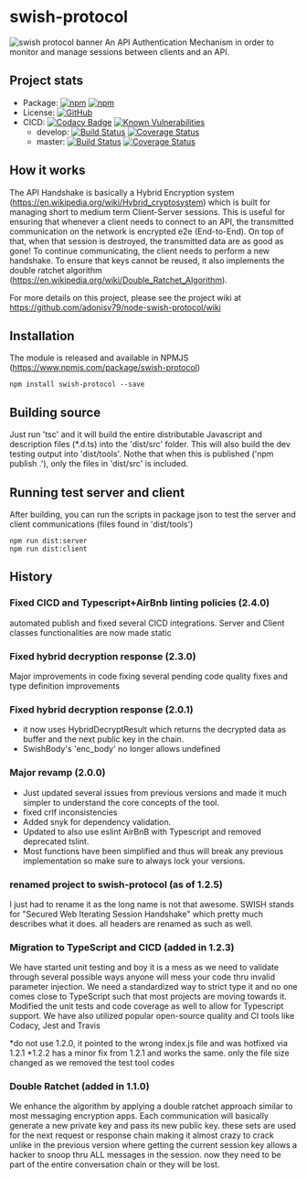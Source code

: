 # swish-protocol
![swish protocol banner](https://adonisv79.github.io/swish-protocol/images/banner.png)
An API Authentication Mechanism in order to monitor and manage sessions between clients and an API.

## Project stats
* Package: [![npm](https://img.shields.io/npm/v/swish-protocol.svg)](https://www.npmjs.com/package/swish-protocol) [![npm](https://img.shields.io/npm/dm/swish-protocol.svg)](https://www.npmjs.com/package/swish-protocol)
* License: [![GitHub](https://img.shields.io/github/license/adonisv79/swish-protocol.svg)](https://github.com/adonisv79/swish-protocol/blob/master/LICENSE)
* CICD: [![Codacy Badge](https://app.codacy.com/project/badge/Grade/384bdaeb318b42039b9f1d3b723e1e3d)](https://www.codacy.com/gh/adonisv79/swish-protocol/dashboard?utm_source=github.com&amp;utm_medium=referral&amp;utm_content=adonisv79/swish-protocol&amp;utm_campaign=Badge_Grade) [![Known Vulnerabilities](https://snyk.io/test/github/adonisv79/swish-protocol/badge.svg)](https://snyk.io/test/github/adonisv79/swish-protocol)
  * develop: [![Build Status](https://travis-ci.com/adonisv79/swish-protocol.svg?branch=develop)](https://travis-ci.com/adonisv79/swish-protocol) [![Coverage Status](https://coveralls.io/repos/github/adonisv79/swish-protocol/badge.svg?branch=master)](https://coveralls.io/github/adonisv79/swish-protocol?branch=develop)
  * master: [![Build Status](https://travis-ci.com/adonisv79/swish-protocol.svg?branch=master)](https://travis-ci.com/adonisv79/swish-protocol) [![Coverage Status](https://coveralls.io/repos/github/adonisv79/swish-protocol/badge.svg?branch=master)](https://coveralls.io/github/adonisv79/swish-protocol?branch=master)

  

## How it works
The API Handshake is basically a Hybrid Encryption system (https://en.wikipedia.org/wiki/Hybrid_cryptosystem) which is built for managing short to medium term Client-Server sessions. This is useful for ensuring that whenever a client needs to connect to an API, the transmitted communication on the network is encrypted e2e (End-to-End). On top of that, when that session is destroyed, the transmitted data are as good as gone! To continue communicating, the client needs to perform a new handshake. To ensure that keys cannot be reused, it also implements the double ratchet algorithm (https://en.wikipedia.org/wiki/Double_Ratchet_Algorithm).

For more details on this project, please see the project wiki at https://github.com/adonisv79/node-swish-protocol/wiki

## Installation
The module is released and available in NPMJS (https://www.npmjs.com/package/swish-protocol) 
```
npm install swish-protocol --save
```

## Building source
Just run 'tsc' and it will build the entire distributable Javascript and description files (*.d.ts) into the 'dist/src' folder. This will also build the dev testing output into 'dist/tools'. Nothe that when this is published ('npm publish .'), only the files in 'dist/src' is included.

## Running test server and client
After building, you can run the scripts in package json to test the server and client communications (files found in 'dist/tools')
```
npm run dist:server
npm run dist:client
```

## History
### Fixed CICD and Typescript+AirBnb linting policies (2.4.0)
automated publish and fixed several CICD integrations. Server and Client classes functionalities are now made static

### Fixed hybrid decryption response (2.3.0)
Major improvements in code fixing several pending code quality fixes and type definition improvements

### Fixed hybrid decryption response (2.0.1)
* it now uses HybridDecryptResult which returns the decrypted data as buffer and the next public key in the chain.
* SwishBody's 'enc_body' no longer allows undefined

### Major revamp (2.0.0)
* Just updated several issues from previous versions and made it much simpler to understand the core concepts of the tool. 
* fixed crlf inconsistencies
* Added snyk for dependency validation. 
* Updated to also use eslint AirBnB with Typescript and removed deprecated tslint. 
* Most functions have been simplified and thus will break any previous implementation so make sure to always lock your versions.

### renamed project to swish-protocol (as of 1.2.5)
I just had to rename it as the long name is not that awesome. SWISH stands for "Secured Web Iterating Session Handshake" which pretty much describes what it does. all headers are renamed as such as well.

### Migration to TypeScript and CICD (added in 1.2.3)
We have started unit testing and boy it is a mess as we need to validate through several possible ways anyone will mess your code thru invalid parameter injection. We need a standardized way to strict type it and no one comes close to TypeScript such that most projects are moving towards it. Modified the unit tests and code coverage as well to allow for Typescript support. We have also utilized popular open-source quality and CI tools like Codacy, Jest and Travis

*do not use 1.2.0, it pointed to the wrong index.js file and was hotfixed via 1.2.1 
*1.2.2 has a minor fix from 1.2.1 and works the same. only the file size changed as we removed the test tool codes

### Double Ratchet (added in 1.1.0)
We enhance the algorithm by applying a double ratchet approach similar to most messaging encryption apps. Each communication will basically generate a new private key and pass its new public key. these sets are used for the next request or response chain making it almost crazy to crack unlike in the previous version where getting the current session key allows a hacker to snoop thru ALL messages in the session. now they need to be part of the entire conversation chain or they will be lost.
